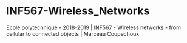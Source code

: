 # INF567-Wireless_Networks
École polytechnique - 2018-2019 | INF567 - Wireless networks - from cellular to connected objects | Marceau Coupechoux
